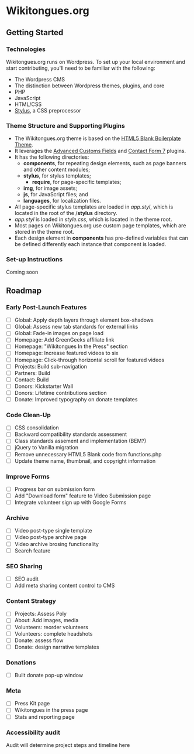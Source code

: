 # Wikitongues.org

## Getting Started

### Technologies

Wikitongues.org runs on Wordpress. To set up your local environment and start contributing, you'll need to be familiar with the following:

* The Wordpress CMS
* The distinction between Wordpress themes, plugins, and core 
* PHP
* JavaScript
* HTML/CSS
* [Stylus](http://stylus-lang.com/), a CSS preprocessor

### Theme Structure and Supporting Plugins

* The Wikitongues.org theme is based on the [HTML5 Blank Boilerplate Theme](http://html5blank.com/). 
* It leverages the [Advanced Customs Fields](https://www.advancedcustomfields.com/) and [Contact Form 7](https://wordpress.org/plugins/contact-form-7/) plugins.
* It has the following directories:
	* **components**, for repeating design elements, such as page banners and other content modules;  
	* **stylus**, for stylus templates;
		* **require**, for page-specific templates;
	* **img**, for image assets;
	* **js**, for JavaScript files; and
	* **languages**, for localization files.
* All page-specific stylus templates are loaded in *app.styl*, which is located in the root of the /**stylus** directory.
* *app.styl* is loaded in *style.css*, which is located in the theme root.
* Most pages on Wikitongues.org use custom page templates, which are stored in the theme root.
* Each design element in **components** has pre-defined variables that can be defined differently each instance that component is loaded.

### Set-up Instructions

Coming soon

## Roadmap

### Early Post-Launch Features

- [ ] Global: Apply depth layers through element box-shadows
- [ ] Global: Assess new tab standards for external links
- [ ] Global: Fade-in images on page load
- [ ] Homepage: Add GreenGeeks affiliate link
- [ ] Homepage: "Wikitongues In the Press" section
- [ ] Homepage: Increase featured videos to six
- [ ] Homepage: Click-through horizontal scroll for featured videos
- [ ] Projects: Build sub-navigation
- [ ] Partners: Build
- [ ] Contact: Build
- [ ] Donors: Kickstarter Wall
- [ ] Donors: Lifetime contributions section
- [ ] Donate: Improved typography on donate templates

### Code Clean-Up

- [ ] CSS consolidation
- [ ] Backward compatibility standards assessment
- [ ] Class standards assement and implementation (BEM?)
- [ ] jQuery to Vanilla migration
- [ ] Remove unnecessary HTML5 Blank code from functions.php
- [ ] Update theme name, thumbnail, and copyright information

### Improve Forms

- [ ] Progress bar on submission form
- [ ] Add "Download form" feature to Video Submission page
- [ ] Integrate volunteer sign up with Google Forms

### Archive

- [ ] Video post-type single template
- [ ] Video post-type archive page
- [ ] Video archive brosing functionality
- [ ] Search feature

### SEO Sharing

- [ ] SEO audit
- [ ] Add meta sharing content control to CMS

### Content Strategy

- [ ] Projects: Assess Poly
- [ ] About: Add images, media
- [ ] Volunteers: reorder volunteers
- [ ] Volunteers: complete headshots
- [ ] Donate: assess flow
- [ ] Donate: design narrative templates

### Donations

- [ ] Built donate pop-up window

### Meta

- [ ] Press Kit page
- [ ] Wikitongues in the press page
- [ ] Stats and reporting page

### Accessibility audit

Audit will determine project steps and timeline here